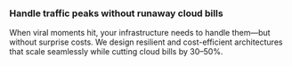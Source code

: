 ### Handle traffic peaks without runaway cloud bills

When viral moments hit, your infrastructure needs to handle
them—but without surprise costs. We design resilient and cost-efficient
architectures that scale seamlessly while cutting cloud bills by 30–50%.

